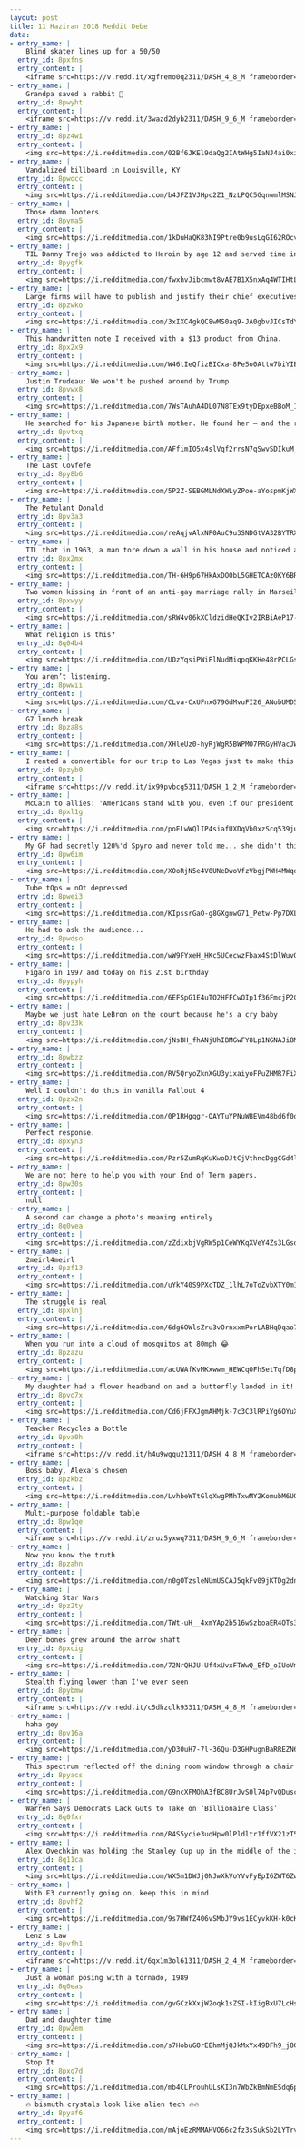 ```yaml
---
layout: post
title: 11 Haziran 2018 Reddit Debe
data:
- entry_name: |
    Blind skater lines up for a 50/50
  entry_id: 8pxfns
  entry_content: |
    <iframe src=https://v.redd.it/xgfremo0q2311/DASH_4_8_M frameborder=0></iframe>
- entry_name: |
    Grandpa saved a rabbit 🐰
  entry_id: 8pwyht
  entry_content: |
    <iframe src=https://v.redd.it/3wazd2dyb2311/DASH_9_6_M frameborder=0></iframe>
- entry_name: |
  entry_id: 8pz4wi
  entry_content: |
    <img src=https://i.redditmedia.com/02Bf6JKEl9daQg2IAtWHg5IaNJ4ai0xiYpQ68ggZviQ.jpg?s=facb5087d30750ccf77cc69722bdb961 frameborder=0>
- entry_name: |
    Vandalized billboard in Louisville, KY
  entry_id: 8pwocc
  entry_content: |
    <img src=https://i.redditmedia.com/b4JFZ1VJHpc2Z1_NzLPQC5GqnwmlMSNJEU8GTBOaeHA.jpg?s=05e5ee3da287f9d511af0a7c48e3c1f9 frameborder=0>
- entry_name: |
    Those damn looters
  entry_id: 8pyma5
  entry_content: |
    <img src=https://i.redditmedia.com/1kDuHaQK83NI9Ptre0b9usLqGI62ROcv-djZLM33apc.jpg?s=b3d818f573fb39600082d16018d3c66f frameborder=0>
- entry_name: |
    TIL Danny Trejo was addicted to Heroin by age 12 and served time in San Quentin prison until he was 25. He's now been over 70 films and has a brand of restaurants, bars, and donuts shops valued around $100 million. All his businesses hire what he calls second chancers like he was.
  entry_id: 8pygfk
  entry_content: |
    <img src=https://i.redditmedia.com/fwxhvJibcmwt8vAE7B1X5nxAq4WTIHtLFXa59TcK9hE.jpg?s=c79ce6c58321185de22573a9463fa2f7 frameborder=0>
- entry_name: |
    Large firms will have to publish and justify their chief executives' salaries and reveal the gap to their average workers under proposed new laws. UK listed companies with over 250 staff will have to annually disclose and explain the so-called pay ratios in their organisation.
  entry_id: 8pzwko
  entry_content: |
    <img src=https://i.redditmedia.com/3xIXC4gkQC8wMS0aq9-JA0gbvJICsTdYC1RacDRD5X8.jpg?s=b742d965222f66300bfb1abc1ee2e920 frameborder=0>
- entry_name: |
    This handwritten note I received with a $13 product from China.
  entry_id: 8px2x9
  entry_content: |
    <img src=https://i.redditmedia.com/W46tIeQfizBICxa-8Pe5o0Attw7biYIEVAgCm_7HV1o.jpg?s=2313d590089806a327fdc68ca2365457 frameborder=0>
- entry_name: |
    Justin Trudeau: We won't be pushed around by Trump.
  entry_id: 8pvwx8
  entry_content: |
    <img src=https://i.redditmedia.com/7WsTAuhA4DL07N8TEx9tyDEpxeBBoM_1vCMdUUPcGmA.jpg?s=c8132d77a72fc20005f94f0f6e766d63 frameborder=0>
- entry_name: |
    He searched for his Japanese birth mother. He found her — and the restaurant she had named after him.
  entry_id: 8pvtxq
  entry_content: |
    <img src=https://i.redditmedia.com/AFfimIO5x4slVqf2rrsN7qSwvSDIkuM_qXOYGK9nr6s.jpg?s=d87704027c39bcb3a335c822fd8aab24 frameborder=0>
- entry_name: |
    The Last Covfefe
  entry_id: 8py8b6
  entry_content: |
    <img src=https://i.redditmedia.com/5P2Z-SEBGMLNdXWLyZPoe-aYospmKjWXR4d3wZjo8iI.jpg?s=de4c54c084ede1b45e239e30bf4a28cf frameborder=0>
- entry_name: |
    The Petulant Donald
  entry_id: 8pv3a3
  entry_content: |
    <img src=https://i.redditmedia.com/reAqjvAlxNP0AuC9u3SNDGtVA32BYTRXSAD27TMP-mU.jpg?s=d53a62e79890361080301dd173b20397 frameborder=0>
- entry_name: |
    TIL that in 1963, a man tore down a wall in his house and noticed an enormous and complex tunnel system behind it. He had rediscovered the ancient underground city Derinkuyu in Turkey.
  entry_id: 8px2mx
  entry_content: |
    <img src=https://i.redditmedia.com/TH-6H9p67HkAxDOObL5GHETCAz0KY6BRi6dWyJnNyis.jpg?s=ee3adb87bfc49a19cdd439e61eb92aa7 frameborder=0>
- entry_name: |
    Two women kissing in front of an anti-gay marriage rally in Marseille, France, in 2012
  entry_id: 8pxwyy
  entry_content: |
    <img src=https://i.redditmedia.com/sRW4v06kXCldzidHeQKIv2IRBiAeP17-qlTpFGGS8Ag.jpg?s=4df71a873cb79332dcfe2b777a2662e9 frameborder=0>
- entry_name: |
    What religion is this?
  entry_id: 8q04b4
  entry_content: |
    <img src=https://i.redditmedia.com/UOzYqsiPWiPlNudMiqpqKKHe48rPCLGslMNzEL-1oDo.jpg?s=2a90c1dea8ce38d6b86f50ca1b158e54 frameborder=0>
- entry_name: |
    You aren’t listening.
  entry_id: 8pwwii
  entry_content: |
    <img src=https://i.redditmedia.com/CLva-CxUFnxG79GdMvuFI26_ANobUMD5t48dvA2weTE.jpg?s=840a6ab02b7bae8341aa0cec9ca6ca8e frameborder=0>
- entry_name: |
    G7 lunch break
  entry_id: 8pza8s
  entry_content: |
    <img src=https://i.redditmedia.com/XHleUz0-hyRjWgR5BWPMO7PRGyHVacJWWajTyLgTHaE.jpg?s=5306ddcb8605e6963fd4dba78cad0446 frameborder=0>
- entry_name: |
    I rented a convertible for our trip to Las Vegas just to make this gif
  entry_id: 8pzyb0
  entry_content: |
    <iframe src=https://v.redd.it/ix99pvbcg5311/DASH_1_2_M frameborder=0></iframe>
- entry_name: |
    McCain to allies: 'Americans stand with you, even if our president doesn't'
  entry_id: 8pxl1g
  entry_content: |
    <img src=https://i.redditmedia.com/poELwWQlIP4siafUXDqVb0xzScq539ju5oETutBxkaE.jpg?s=a7ed54e33d3e2ed6c3a6b6d625852b94 frameborder=0>
- entry_name: |
    My GF had secretly 120%'d Spyro and never told me... she didn't think it was cool.
  entry_id: 8pw6im
  entry_content: |
    <img src=https://i.redditmedia.com/XOoRjN5e4V0UNeDwoVfzVbgjPWH4MWqqQg-PzYnrsXQ.jpg?s=ad5740c7478b04bf9b25ee5917a561f4 frameborder=0>
- entry_name: |
    Tube tOps = nOt depressed
  entry_id: 8pwei3
  entry_content: |
    <img src=https://i.redditmedia.com/KIpssrGaO-g8GXgnwG71_Petw-Pp7DXLWChpW-utU-A.jpg?s=a3873b1696baa36df9e65d0a51d24bb2 frameborder=0>
- entry_name: |
    He had to ask the audience...
  entry_id: 8pwdso
  entry_content: |
    <img src=https://i.redditmedia.com/wW9FYxeH_HKc5UCecwzFbax4StDlWuvGzv5WdOgLfv4.jpg?s=da8b8c6a610f5deb4a9d7cd9f2967e7c frameborder=0>
- entry_name: |
    Figaro in 1997 and today on his 21st birthday
  entry_id: 8pypyh
  entry_content: |
    <img src=https://i.redditmedia.com/6EFSpG1E4uTO2HFFCwOIp1f36FmcjP2C6K7kwkIyaxw.jpg?s=5c225197a0e5475ac24998c6002ba5c3 frameborder=0>
- entry_name: |
    Maybe we just hate LeBron on the court because he's a cry baby
  entry_id: 8pv33k
  entry_content: |
    <img src=https://i.redditmedia.com/jNsBH_fhANjUhIBMGwFY8Lp1NGNAJi8MFAlBsnXl5xU.jpg?s=102b5208727fa64f410b79e9cc6d7c99 frameborder=0>
- entry_name: |
  entry_id: 8pwbzz
  entry_content: |
    <img src=https://i.redditmedia.com/RV5QryoZknXGU3yixaiyoFPuZHMR7FiX5A9HqQsAAYU.jpg?s=46c745aacbb6c383b981bb9a71bbe139 frameborder=0>
- entry_name: |
    Well I couldn't do this in vanilla Fallout 4
  entry_id: 8pzx2n
  entry_content: |
    <img src=https://i.redditmedia.com/0P1RHgqgr-QAYTuYPNuWBEVm48bd6f0qPzfAdwzCiRE.gif?fm=jpg&s=6d9feefe85ae2d16b2d9c2028d611b11 frameborder=0>
- entry_name: |
    Perfect response.
  entry_id: 8pxyn3
  entry_content: |
    <img src=https://i.redditmedia.com/Pzr5ZumRqKuKwoDJtCjVthncDggCGd4lOIviR3TkbDY.jpg?s=3c4692869e402c67e77eed6010edfe50 frameborder=0>
- entry_name: |
    We are not here to help you with your End of Term papers.
  entry_id: 8pw30s
  entry_content: |
    null
- entry_name: |
    A second can change a photo's meaning entirely
  entry_id: 8q0vea
  entry_content: |
    <img src=https://i.redditmedia.com/zZdixbjVgRW5p1CeWYKqXVeY4Zs3LGsdAX56oyR1L8Y.jpg?s=ca1d0ccc54078884e95845e853d20c10 frameborder=0>
- entry_name: |
    2meirl4meirl
  entry_id: 8pzf13
  entry_content: |
    <img src=https://i.redditmedia.com/uYkY40S9PXcTDZ_1lhL7oToZvbXTY0m1MpfH2GGo7Is.png?s=ebeb960447924712febfb7cba5756116 frameborder=0>
- entry_name: |
    The struggle is real
  entry_id: 8pxlnj
  entry_content: |
    <img src=https://i.redditmedia.com/6dg6OWlsZru3vOrnxxmPorLABHqDqao7UiLfF88YyLk.jpg?s=f2e68b9ca433887aa1b1739c97ea4084 frameborder=0>
- entry_name: |
    When you run into a cloud of mosquitos at 80mph 😂
  entry_id: 8pzazu
  entry_content: |
    <img src=https://i.redditmedia.com/acUWAfKvMKxwwm_HEWCqOFhSetTqfD8poO43BvdHPhw.jpg?s=57bc6446190e886f12bdaf470a8d2cc4 frameborder=0>
- entry_name: |
    My daughter had a flower headband on and a butterfly landed in it!
  entry_id: 8pvo7x
  entry_content: |
    <img src=https://i.redditmedia.com/Cd6jFFXJgmAHMjk-7c3C3lRPiYg6OYuXYIXj6-mzIXY.jpg?s=74e3bd6bbb2ad48c22f438d7c076c2a3 frameborder=0>
- entry_name: |
    Teacher Recycles a Bottle
  entry_id: 8pva0h
  entry_content: |
    <iframe src=https://v.redd.it/h4u9wgqu21311/DASH_4_8_M frameborder=0></iframe>
- entry_name: |
    Boss baby, Alexa’s chosen
  entry_id: 8pzkbz
  entry_content: |
    <img src=https://i.redditmedia.com/LvhbeWTtGlqXwgPMhTxwMY2KomubM6UQNbaReGEk3gg.jpg?s=d51fa2987c2eb51722c99aaa21e6869a frameborder=0>
- entry_name: |
    Multi-purpose foldable table
  entry_id: 8pw1qe
  entry_content: |
    <iframe src=https://v.redd.it/zruz5yxwq7311/DASH_9_6_M frameborder=0></iframe>
- entry_name: |
    Now you know the truth
  entry_id: 8pzahn
  entry_content: |
    <img src=https://i.redditmedia.com/n0gOTzsleNUmUSCAJ5qkFv09jKTDg2dnMkl-Wi4-Fas.gif?fm=jpg&s=be100a79e73082a8d30b0639382377d9 frameborder=0>
- entry_name: |
    Watching Star Wars
  entry_id: 8pz2ty
  entry_content: |
    <img src=https://i.redditmedia.com/TWt-uH__4xmYAp2b516wSzboaER4OTs3FuGUegUccR8.png?s=3877c2e9efa72e1a6149609bff745105 frameborder=0>
- entry_name: |
    Deer bones grew around the arrow shaft
  entry_id: 8pxcig
  entry_content: |
    <img src=https://i.redditmedia.com/72NrQHJU-Uf4xUvxFTWwQ_EfD_oIUoVmzfH3iUETgVc.jpg?s=6ab743cc7556311f0262e998e294c94d frameborder=0>
- entry_name: |
    Stealth flying lower than I've ever seen
  entry_id: 8pybmw
  entry_content: |
    <iframe src=https://v.redd.it/c5dhzclk93311/DASH_4_8_M frameborder=0></iframe>
- entry_name: |
    haha gey
  entry_id: 8pv16a
  entry_content: |
    <img src=https://i.redditmedia.com/yD30uH7-7l-36Qu-D3GHPugnBaRREZN6BmGzo298K7Q.jpg?s=4256241d64e1e57914bc404e0406a617 frameborder=0>
- entry_name: |
    This spectrum reflected off the dining room window through a chair back.
  entry_id: 8pyacs
  entry_content: |
    <img src=https://i.redditmedia.com/G9ncXFMOhA3fBC8UrJvS0l74p7vQDuscMPHZ5c6EO20.jpg?s=16f36e2ab9f8160ee0de8bdd94cf158e frameborder=0>
- entry_name: |
    Warren Says Democrats Lack Guts to Take on ‘Billionaire Class’
  entry_id: 8q0fxr
  entry_content: |
    <img src=https://i.redditmedia.com/R4S5ycie3uoHpw0lPldltr1ffVX21zT546mW43XfbHY.jpg?s=1bb80852a0e5595944ea09d065d597d7 frameborder=0>
- entry_name: |
    Alex Ovechkin was holding the Stanley Cup up in the middle of the inning at the Nationals game yesterday. They didn’t put him on the Jumbotron because the ball was still in play.
  entry_id: 8q11ca
  entry_content: |
    <img src=https://i.redditmedia.com/WX5m1DWJj0NJwXkVoYVvFyEpI6ZWT6ZwsL7KdSobW-Y.jpg?s=a7e2532041dbc5d8fdcfa2463ea42089 frameborder=0>
- entry_name: |
    With E3 currently going on, keep this in mind
  entry_id: 8pvhf2
  entry_content: |
    <img src=https://i.redditmedia.com/9s7HWfZ406vSMbJY9vs1ECyvkKH-k0cKQsoJ8PRDFRU.jpg?s=216572f24552510c15c47d67839e2291 frameborder=0>
- entry_name: |
    Lenz's Law
  entry_id: 8pvfh1
  entry_content: |
    <iframe src=https://v.redd.it/6qx1m3ol61311/DASH_2_4_M frameborder=0></iframe>
- entry_name: |
    Just a woman posing with a tornado, 1989
  entry_id: 8q0eas
  entry_content: |
    <img src=https://i.redditmedia.com/gvGCzkXxjW2oqk1sZSI-kIigBxU7LcHszRtw7fFM_MI.jpg?s=ee8f1595d35fc437a03b7cd8373de92f frameborder=0>
- entry_name: |
    Dad and daughter time
  entry_id: 8pw2em
  entry_content: |
    <img src=https://i.redditmedia.com/s7HobuGOrEEhmMjQJkMxYx49DFh9_j8GViISf9rA_dU.jpg?s=4abf23260a700cd9b4538dee294c6de1 frameborder=0>
- entry_name: |
    Stop It
  entry_id: 8pxq7d
  entry_content: |
    <img src=https://i.redditmedia.com/mb4CLProuhULsKI3n7WbZkBmNmESdq6p0LAdIlgykn4.jpg?s=3240a0e74762d33dd09589ae670e2791 frameborder=0>
- entry_name: |
    🔥 bismuth crystals look like alien tech 🔥🔥
  entry_id: 8pyaf6
  entry_content: |
    <img src=https://i.redditmedia.com/mAjoEzRMMAHVO66c2fz3sSukSb2LYTrvC46Oe7DsimM.jpg?s=e462705ef3e14bde960e97d3e097730d frameborder=0>
---
```

